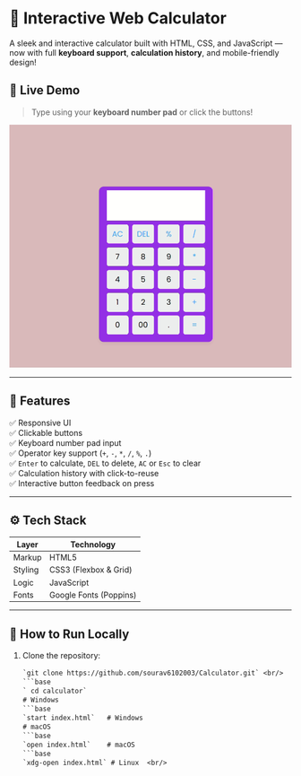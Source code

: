 # 🔢 Interactive Web Calculator

A sleek and interactive calculator built with HTML, CSS, and JavaScript — now with full **keyboard support**, **calculation history**, and mobile-friendly design!

## 🚀 Live Demo

> Type using your **keyboard number pad** or click the buttons!

![Calculator Screenshot](./calculator.png) 

---

## 🧠 Features

✅ Responsive UI  
✅ Clickable buttons  
✅ Keyboard number pad input  
✅ Operator key support (`+`, `-`, `*`, `/`, `%`, `.`)  
✅ `Enter` to calculate, `DEL` to delete, `AC` or `Esc` to clear  
✅ Calculation history with click-to-reuse  
✅ Interactive button feedback on press

---

## ⚙️ Tech Stack

| Layer     | Technology    |
|-----------|----------------|
| Markup    | HTML5          |
| Styling   | CSS3 (Flexbox & Grid) |
| Logic     | JavaScript  |
| Fonts     | Google Fonts (Poppins) |

---

## 🧰 How to Run Locally

1. Clone the repository:
      ```base
   `git clone https://github.com/sourav6102003/Calculator.git` <br/>
     ```base
   ` cd calculator`
   # Windows
    ```base
   `start index.html`   # Windows 
   # macOS 
    ```base
   `open index.html`    # macOS 
   ```base
   `xdg-open index.html` # Linux  <br/>
